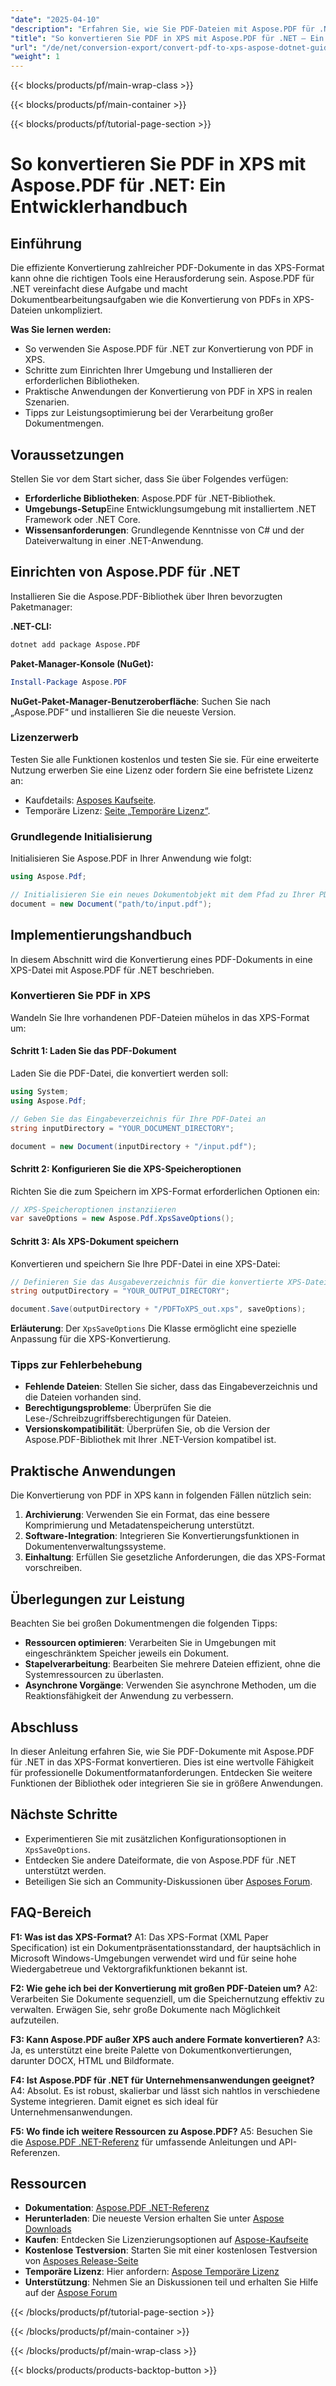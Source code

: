 ```yaml
---
"date": "2025-04-10"
"description": "Erfahren Sie, wie Sie PDF-Dateien mit Aspose.PDF für .NET in das XPS-Format konvertieren. Folgen Sie unserer Schritt-für-Schritt-Anleitung mit Einrichtungs- und Optimierungstipps."
"title": "So konvertieren Sie PDF in XPS mit Aspose.PDF für .NET – Ein Entwicklerhandbuch"
"url": "/de/net/conversion-export/convert-pdf-to-xps-aspose-dotnet-guide/"
"weight": 1
---
```


{{< blocks/products/pf/main-wrap-class >}}

{{< blocks/products/pf/main-container >}}

{{< blocks/products/pf/tutorial-page-section >}}


# So konvertieren Sie PDF in XPS mit Aspose.PDF für .NET: Ein Entwicklerhandbuch

## Einführung

Die effiziente Konvertierung zahlreicher PDF-Dokumente in das XPS-Format kann ohne die richtigen Tools eine Herausforderung sein. Aspose.PDF für .NET vereinfacht diese Aufgabe und macht Dokumentbearbeitungsaufgaben wie die Konvertierung von PDFs in XPS-Dateien unkompliziert.

**Was Sie lernen werden:**
- So verwenden Sie Aspose.PDF für .NET zur Konvertierung von PDF in XPS.
- Schritte zum Einrichten Ihrer Umgebung und Installieren der erforderlichen Bibliotheken.
- Praktische Anwendungen der Konvertierung von PDF in XPS in realen Szenarien.
- Tipps zur Leistungsoptimierung bei der Verarbeitung großer Dokumentmengen.

## Voraussetzungen
Stellen Sie vor dem Start sicher, dass Sie über Folgendes verfügen:
- **Erforderliche Bibliotheken**: Aspose.PDF für .NET-Bibliothek.
- **Umgebungs-Setup**Eine Entwicklungsumgebung mit installiertem .NET Framework oder .NET Core.
- **Wissensanforderungen**: Grundlegende Kenntnisse von C# und der Dateiverwaltung in einer .NET-Anwendung.

## Einrichten von Aspose.PDF für .NET
Installieren Sie die Aspose.PDF-Bibliothek über Ihren bevorzugten Paketmanager:

**.NET-CLI:**
```bash
dotnet add package Aspose.PDF
```

**Paket-Manager-Konsole (NuGet):**
```powershell
Install-Package Aspose.PDF
```

**NuGet-Paket-Manager-Benutzeroberfläche**: Suchen Sie nach „Aspose.PDF“ und installieren Sie die neueste Version.

### Lizenzerwerb
Testen Sie alle Funktionen kostenlos und testen Sie sie. Für eine erweiterte Nutzung erwerben Sie eine Lizenz oder fordern Sie eine befristete Lizenz an:
- Kaufdetails: [Asposes Kaufseite](https://purchase.aspose.com/buy).
- Temporäre Lizenz: [Seite „Temporäre Lizenz“](https://purchase.aspose.com/temporary-license/).

### Grundlegende Initialisierung
Initialisieren Sie Aspose.PDF in Ihrer Anwendung wie folgt:
```csharp
using Aspose.Pdf;

// Initialisieren Sie ein neues Dokumentobjekt mit dem Pfad zu Ihrer PDF
document = new Document("path/to/input.pdf");
```

## Implementierungshandbuch
In diesem Abschnitt wird die Konvertierung eines PDF-Dokuments in eine XPS-Datei mit Aspose.PDF für .NET beschrieben.

### Konvertieren Sie PDF in XPS
Wandeln Sie Ihre vorhandenen PDF-Dateien mühelos in das XPS-Format um:

#### Schritt 1: Laden Sie das PDF-Dokument
Laden Sie die PDF-Datei, die konvertiert werden soll:
```csharp
using System;
using Aspose.Pdf;

// Geben Sie das Eingabeverzeichnis für Ihre PDF-Datei an
string inputDirectory = "YOUR_DOCUMENT_DIRECTORY";

document = new Document(inputDirectory + "/input.pdf");
```

#### Schritt 2: Konfigurieren Sie die XPS-Speicheroptionen
Richten Sie die zum Speichern im XPS-Format erforderlichen Optionen ein:
```csharp
// XPS-Speicheroptionen instanziieren
var saveOptions = new Aspose.Pdf.XpsSaveOptions();
```

#### Schritt 3: Als XPS-Dokument speichern
Konvertieren und speichern Sie Ihre PDF-Datei in eine XPS-Datei:
```csharp
// Definieren Sie das Ausgabeverzeichnis für die konvertierte XPS-Datei
string outputDirectory = "YOUR_OUTPUT_DIRECTORY";

document.Save(outputDirectory + "/PDFToXPS_out.xps", saveOptions);
```
**Erläuterung**: Der `XpsSaveOptions` Die Klasse ermöglicht eine spezielle Anpassung für die XPS-Konvertierung.

### Tipps zur Fehlerbehebung
- **Fehlende Dateien**: Stellen Sie sicher, dass das Eingabeverzeichnis und die Dateien vorhanden sind.
- **Berechtigungsprobleme**: Überprüfen Sie die Lese-/Schreibzugriffsberechtigungen für Dateien.
- **Versionskompatibilität**: Überprüfen Sie, ob die Version der Aspose.PDF-Bibliothek mit Ihrer .NET-Version kompatibel ist.

## Praktische Anwendungen
Die Konvertierung von PDF in XPS kann in folgenden Fällen nützlich sein:
1. **Archivierung**: Verwenden Sie ein Format, das eine bessere Komprimierung und Metadatenspeicherung unterstützt.
2. **Software-Integration**: Integrieren Sie Konvertierungsfunktionen in Dokumentenverwaltungssysteme.
3. **Einhaltung**: Erfüllen Sie gesetzliche Anforderungen, die das XPS-Format vorschreiben.

## Überlegungen zur Leistung
Beachten Sie bei großen Dokumentmengen die folgenden Tipps:
- **Ressourcen optimieren**: Verarbeiten Sie in Umgebungen mit eingeschränktem Speicher jeweils ein Dokument.
- **Stapelverarbeitung**: Bearbeiten Sie mehrere Dateien effizient, ohne die Systemressourcen zu überlasten.
- **Asynchrone Vorgänge**: Verwenden Sie asynchrone Methoden, um die Reaktionsfähigkeit der Anwendung zu verbessern.

## Abschluss
In dieser Anleitung erfahren Sie, wie Sie PDF-Dokumente mit Aspose.PDF für .NET in das XPS-Format konvertieren. Dies ist eine wertvolle Fähigkeit für professionelle Dokumentformatanforderungen. Entdecken Sie weitere Funktionen der Bibliothek oder integrieren Sie sie in größere Anwendungen.

## Nächste Schritte
- Experimentieren Sie mit zusätzlichen Konfigurationsoptionen in `XpsSaveOptions`.
- Entdecken Sie andere Dateiformate, die von Aspose.PDF für .NET unterstützt werden.
- Beteiligen Sie sich an Community-Diskussionen über [Asposes Forum](https://forum.aspose.com/c/pdf/10).

## FAQ-Bereich
**F1: Was ist das XPS-Format?**
A1: Das XPS-Format (XML Paper Specification) ist ein Dokumentpräsentationsstandard, der hauptsächlich in Microsoft Windows-Umgebungen verwendet wird und für seine hohe Wiedergabetreue und Vektorgrafikfunktionen bekannt ist.

**F2: Wie gehe ich bei der Konvertierung mit großen PDF-Dateien um?**
A2: Verarbeiten Sie Dokumente sequenziell, um die Speichernutzung effektiv zu verwalten. Erwägen Sie, sehr große Dokumente nach Möglichkeit aufzuteilen.

**F3: Kann Aspose.PDF außer XPS auch andere Formate konvertieren?**
A3: Ja, es unterstützt eine breite Palette von Dokumentkonvertierungen, darunter DOCX, HTML und Bildformate.

**F4: Ist Aspose.PDF für .NET für Unternehmensanwendungen geeignet?**
A4: Absolut. Es ist robust, skalierbar und lässt sich nahtlos in verschiedene Systeme integrieren. Damit eignet es sich ideal für Unternehmensanwendungen.

**F5: Wo finde ich weitere Ressourcen zu Aspose.PDF?**
A5: Besuchen Sie die [Aspose.PDF .NET-Referenz](https://reference.aspose.com/pdf/net/) für umfassende Anleitungen und API-Referenzen.

## Ressourcen
- **Dokumentation**: [Aspose.PDF .NET-Referenz](https://reference.aspose.com/pdf/net/)
- **Herunterladen**: Die neueste Version erhalten Sie unter [Aspose Downloads](https://releases.aspose.com/pdf/net/)
- **Kaufen**: Entdecken Sie Lizenzierungsoptionen auf [Aspose-Kaufseite](https://purchase.aspose.com/buy)
- **Kostenlose Testversion**: Starten Sie mit einer kostenlosen Testversion von [Asposes Release-Seite](https://releases.aspose.com/pdf/net/)
- **Temporäre Lizenz**: Hier anfordern: [Aspose Temporäre Lizenz](https://purchase.aspose.com/temporary-license/)
- **Unterstützung**: Nehmen Sie an Diskussionen teil und erhalten Sie Hilfe auf der [Aspose Forum](https://forum.aspose.com/c/pdf/10)

{{< /blocks/products/pf/tutorial-page-section >}}

{{< /blocks/products/pf/main-container >}}

{{< /blocks/products/pf/main-wrap-class >}}

{{< blocks/products/products-backtop-button >}}